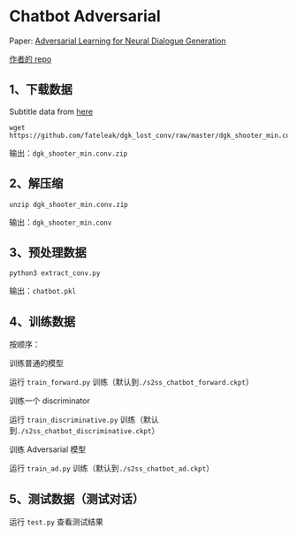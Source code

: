 
# Chatbot Adversarial

Paper: [Adversarial Learning for Neural Dialogue Generation](https://arxiv.org/abs/1701.06547)

[作者的 repo](https://github.com/jiweil/Neural-Dialogue-Generation)

## 1、下载数据

Subtitle data from [here](https://github.com/fateleak/dgk_lost_conv)

```
wget https://github.com/fateleak/dgk_lost_conv/raw/master/dgk_shooter_min.conv.zip
```

输出：`dgk_shooter_min.conv.zip`

## 2、解压缩

```
unzip dgk_shooter_min.conv.zip
```

输出：`dgk_shooter_min.conv`

## 3、预处理数据

```
python3 extract_conv.py
```

输出：`chatbot.pkl`

## 4、训练数据

按顺序：

训练普通的模型

运行 `train_forward.py` 训练（默认到`./s2ss_chatbot_forward.ckpt`）

训练一个 discriminator

运行 `train_discriminative.py` 训练（默认到`./s2ss_chatbot_discriminative.ckpt`）

训练 Adversarial 模型

运行 `train_ad.py` 训练（默认到`./s2ss_chatbot_ad.ckpt`）

## 5、测试数据（测试对话）

运行 `test.py` 查看测试结果
